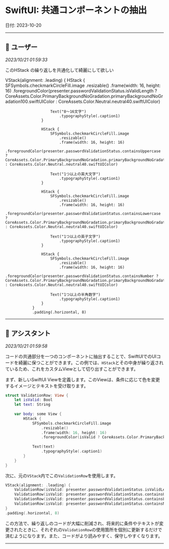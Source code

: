 # SwiftUI: 共通コンポーネントの抽出

日付: 2023-10-20

---

## 👤 ユーザー
*2023/10/21 01:59:33*

このHStack の繰り返しを共通化して綺麗にして欲しい

VStack(alignment: .leading) {
                    HStack {
                        SFSymbols.checkmarkCircleFill.image
                            .resizable()
                            .frame(width: 16, height: 16)
                            .foregroundColor(presenter.passwordValidationStatus.isValidLength ? CoreAssets.Color.PrimaryBackgroundNoGradation.primaryBackgroundNoGradation100.swiftUIColor : CoreAssets.Color.Neutral.neutral40.swiftUIColor)
                        
                        Text("8〜16文字")
                            .typographyStyle(.caption1)
                    }
                    
                    HStack {
                        SFSymbols.checkmarkCircleFill.image
                            .resizable()
                            .frame(width: 16, height: 16)
                            .foregroundColor(presenter.passwordValidationStatus.containsUppercase ? CoreAssets.Color.PrimaryBackgroundNoGradation.primaryBackgroundNoGradation100.swiftUIColor : CoreAssets.Color.Neutral.neutral40.swiftUIColor)
                        
                        Text("1つ以上の英大文字")
                            .typographyStyle(.caption1)
                    }
                    
                    HStack {
                        SFSymbols.checkmarkCircleFill.image
                            .resizable()
                            .frame(width: 16, height: 16)
                            .foregroundColor(presenter.passwordValidationStatus.containsLowercase ? CoreAssets.Color.PrimaryBackgroundNoGradation.primaryBackgroundNoGradation100.swiftUIColor : CoreAssets.Color.Neutral.neutral40.swiftUIColor)
                        
                        Text("1つ以上の英子文字")
                            .typographyStyle(.caption1)
                    }
                    
                    HStack {
                        SFSymbols.checkmarkCircleFill.image
                            .resizable()
                            .frame(width: 16, height: 16)
                            .foregroundColor(presenter.passwordValidationStatus.containsNumber ? CoreAssets.Color.PrimaryBackgroundNoGradation.primaryBackgroundNoGradation100.swiftUIColor : CoreAssets.Color.Neutral.neutral40.swiftUIColor)
                        
                        Text("1つ以上の半角数字")
                            .typographyStyle(.caption1)
                    }
                }
                .padding(.horizontal, 8)

---

## 🤖 アシスタント
*2023/10/21 01:59:58*

コードの共通部分を一つのコンポーネントに抽出することで、SwiftUIでのUIコードを綺麗に保つことができます。この例では、`HStack`とその中身が繰り返されているため、これをカスタムViewとして切り出すことができます。

まず、新しいSwiftUI Viewを定義します。このViewは、条件に応じて色を変更するイメージとテキストを受け取ります。

```swift
struct ValidationRow: View {
    let isValid: Bool
    let text: String
    
    var body: some View {
        HStack {
            SFSymbols.checkmarkCircleFill.image
                .resizable()
                .frame(width: 16, height: 16)
                .foregroundColor(isValid ? CoreAssets.Color.PrimaryBackgroundNoGradation.primaryBackgroundNoGradation100.swiftUIColor : CoreAssets.Color.Neutral.neutral40.swiftUIColor)
            
            Text(text)
                .typographyStyle(.caption1)
        }
    }
}
```

次に、元の`VStack`内でこの`ValidationRow`を使用します。

```swift
VStack(alignment: .leading) {
    ValidationRow(isValid: presenter.passwordValidationStatus.isValidLength, text: "8〜16文字")
    ValidationRow(isValid: presenter.passwordValidationStatus.containsUppercase, text: "1つ以上の英大文字")
    ValidationRow(isValid: presenter.passwordValidationStatus.containsLowercase, text: "1つ以上の英子文字")
    ValidationRow(isValid: presenter.passwordValidationStatus.containsNumber, text: "1つ以上の半角数字")
}
.padding(.horizontal, 8)
```

この方法で、繰り返しのコードが大幅に削減され、将来的に条件やテキストが変更されたときに、それぞれの`ValidationRow`の使用箇所を個別に更新するだけで済むようになります。また、コードがより読みやすく、保守しやすくなります。

---
